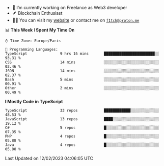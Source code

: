 - 🔭 I’m currently working on Freelance as Web3 developer
- 🪶 Blockchain Enthusiast
- 👨‍💻 You can visit my [website](https://f1tch.xyz) or contact me on [`f1tch@proton.me`](mailto:f1tch@proton.me)

<!--START_SECTION:waka-->
📊 **This Week I Spent My Time On** 

```text
⌚︎ Time Zone: Europe/Paris

💬 Programming Languages: 
TypeScript               9 hrs 16 mins       ███████████████████████░░   93.31 % 
CSS                      14 mins             ░░░░░░░░░░░░░░░░░░░░░░░░░   02.46 % 
JSON                     14 mins             ░░░░░░░░░░░░░░░░░░░░░░░░░   02.37 % 
Bash                     5 mins              ░░░░░░░░░░░░░░░░░░░░░░░░░   00.91 % 
Other                    2 mins              ░░░░░░░░░░░░░░░░░░░░░░░░░   00.49 % 

```

**I Mostly Code in TypeScript** 

```text
TypeScript               33 repos            ████████████░░░░░░░░░░░░░   48.53 % 
JavaScript               13 repos            ████░░░░░░░░░░░░░░░░░░░░░   19.12 % 
C#                       5 repos             █░░░░░░░░░░░░░░░░░░░░░░░░   07.35 % 
PHP                      4 repos             █░░░░░░░░░░░░░░░░░░░░░░░░   05.88 % 
Java                     4 repos             █░░░░░░░░░░░░░░░░░░░░░░░░   05.88 % 

```



 Last Updated on 12/02/2023 04:06:05 UTC
<!--END_SECTION:waka-->
